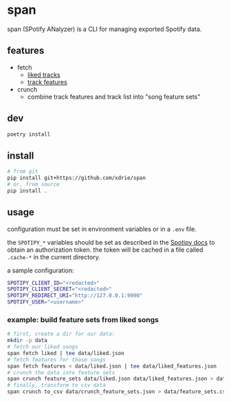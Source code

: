 
# span

span (SPotify ANalyzer) is a CLI for managing exported Spotify data.

## features

+ fetch
  + [liked tracks](https://developer.spotify.com/documentation/web-api/reference/library/get-users-saved-tracks/)
  + [track features](https://developer.spotify.com/documentation/web-api/reference/tracks/get-audio-features/)
+ crunch
  + combine track features and track list into "song feature sets"

## dev

```sh
poetry install
```

## install
```sh
# from git
pip install git+https://github.com/xdrie/span
# or, from source
pip install .
```

## usage

configuration must be set in environment variables or in a `.env` file.

the `SPOTIPY_*` variables should be set as described in the [Spotipy docs](https://spotipy.readthedocs.io/en/2.12.0/#authorization-code-flow)
to obtain an authorization token. the token will be cached in a file called `.cache-*` in the current directory.

a sample configuration:
```sh
SPOTIPY_CLIENT_ID="<redacted>"
SPOTIPY_CLIENT_SECRET="<redacted>"
SPOTIPY_REDIRECT_URI="http://127.0.0.1:9090"
SPOTIFY_USER="<username>"
```
### example: build feature sets from liked songs

```sh
# first, create a dir for our data:
mkdir -p data
# fetch our liked songs
span fetch liked | tee data/liked.json
# fetch features for those songs
span fetch features < data/liked.json | tee data/liked_features.json
# crunch the data into feature sets
span crunch feature_sets data/liked.json data/liked_features.json > data/crunch_feature_sets.json
# finally, transform to csv data
span crunch to_csv data/crunch_feature_sets.json > data/feature_sets.csv
```
